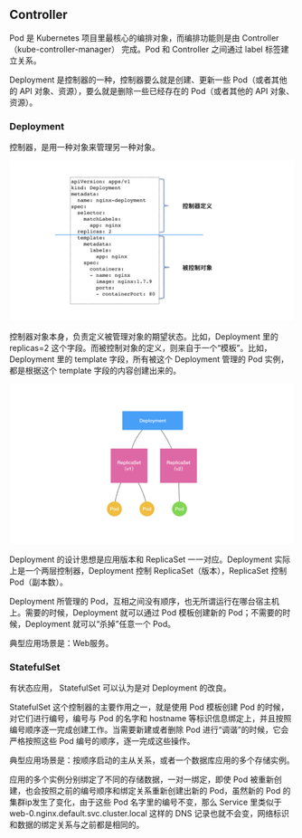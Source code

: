 ## Controller

Pod 是 Kubernetes 项目里最核心的编排对象，而编排功能则是由 Controller（kube-controller-manager） 完成。Pod 和 Controller 之间通过 label 标签建立关系。

Deployment 是控制器的一种，控制器要么就是创建、更新一些 Pod（或者其他的 API 对象、资源），要么就是删除一些已经存在的 Pod（或者其他的 API 对象、资源）。

### Deployment

控制器，是用一种对象来管理另一种对象。

![Deployment yaml](../../src/distribute/k8s/controller_yaml.png)

控制器对象本身，负责定义被管理对象的期望状态。比如，Deployment 里的 replicas=2 这个字段。而被控制对象的定义，则来自于一个“模板”。比如，Deployment 里的 template 字段，所有被这个 Deployment 管理的 Pod 实例，都是根据这个 template 字段的内容创建出来的。

![Deployment、ReplicaSet 和 Pod](../../src/distribute/k8s/deployment.png)

Deployment 的设计思想是应用版本和 ReplicaSet 一一对应。Deployment 实际上是一个两层控制器，Deployment 控制 ReplicaSet（版本），ReplicaSet 控制 Pod（副本数）。

Deployment 所管理的 Pod，互相之间没有顺序，也无所谓运行在哪台宿主机上。需要的时候，Deployment 就可以通过 Pod 模板创建新的 Pod；不需要的时候，Deployment 就可以“杀掉”任意一个 Pod。

典型应用场景是：Web服务。

### StatefulSet

有状态应用， StatefulSet 可以认为是对 Deployment 的改良。

StatefulSet 这个控制器的主要作用之一，就是使用 Pod 模板创建 Pod 的时候，对它们进行编号，编号与 Pod 的名字和 hostname 等标识信息绑定上，并且按照编号顺序逐一完成创建工作。当需要新建或者删除 Pod 进行“调谐”的时候，它会严格按照这些 Pod 编号的顺序，逐一完成这些操作。

典型应用场景是：按顺序启动的主从关系，或者一个数据库应用的多个存储实例。

应用的多个实例分别绑定了不同的存储数据，一对一绑定，即使 Pod 被重新创建，也会按照之前的编号顺序和绑定关系重新创建出新的 Pod，虽然新的 Pod 的集群ip发生了变化，由于这些 Pod 名字里的编号不变，那么 Service 里类似于 web-0.nginx.default.svc.cluster.local 这样的 DNS 记录也就不会变，网络标识和数据的绑定关系与之前都是相同的。